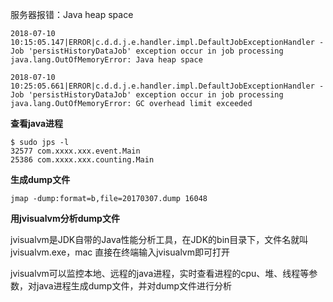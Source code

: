 服务器报错：Java heap space

```
2018-07-10 10:15:05.147|ERROR|c.d.d.j.e.handler.impl.DefaultJobExceptionHandler - Job 'persistHistoryDataJob' exception occur in job processing
java.lang.OutOfMemoryError: Java heap space

2018-07-10 10:25:05.661|ERROR|c.d.d.j.e.handler.impl.DefaultJobExceptionHandler - Job 'persistHistoryDataJob' exception occur in job processing
java.lang.OutOfMemoryError: GC overhead limit exceeded
```

**查看java进程**

```
$ sudo jps -l
32577 com.xxxx.xxx.event.Main
25386 com.xxxx.xxx.counting.Main
```



**生成dump文件**

```
jmap -dump:format=b,file=20170307.dump 16048
```



**用jvisualvm分析dump文件**

jvisualvm是JDK自带的Java性能分析工具，在JDK的bin目录下，文件名就叫jvisualvm.exe，mac 直接在终端输入jvisualvm即可打开

jvisualvm可以监控本地、远程的java进程，实时查看进程的cpu、堆、线程等参数，对java进程生成dump文件，并对dump文件进行分析